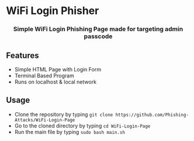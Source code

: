 # WiFi Login Phisher
<h3><center>Simple WiFi Login Phishing Page made for targeting  admin passcode</center></h3>

## Features

 - Simple HTML Page with Login Form
 - Terminal Based Program
 - Runs on localhost & local network
 
## Usage
 - Clone the repository by typing `git clone https://github.com/Phishing-Attacks/WiFi-Login-Page`
 - Go to the cloned directory by typing `cd WiFi-Login-Page`
 - Run the main file by typing `sudo bash main.sh`
 
